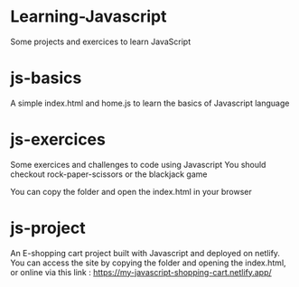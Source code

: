 # Learning-Javascript

Some projects and exercices to learn JavaScript

# js-basics

A simple index.html and home.js to learn the basics of Javascript language

# js-exercices

Some exercices and challenges to code using Javascript
You should checkout rock-paper-scissors or the blackjack game

You can copy the folder and open the index.html in your browser

# js-project

An E-shopping cart project built with Javascript and deployed on netlify.
You can access the site by copying the folder and opening the index.html, or online via this link : https://my-javascript-shopping-cart.netlify.app/
